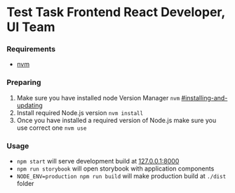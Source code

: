 # Test Task Frontend React Developer, UI Team

### Requirements

- [nvm](https://github.com/nvm-sh/nvm)

### Preparing

1. Make sure you have installed node Version Manager `nvm` [#installing-and-updating](https://github.com/nvm-sh/nvm?tab=readme-ov-file#installing-and-updating)
2. Install required Node.js version `nvm install`
3. Once you have installed a required version of Node.js make sure you use correct one `nvm use`

### Usage

- `npm start` will serve development build at [127.0.0.1:8000](http://127.0.0.1:8000)
- `npm run storybook` will open storybook with application components
- `NODE_ENV=production npm run build` will make production build at `./dist` folder
